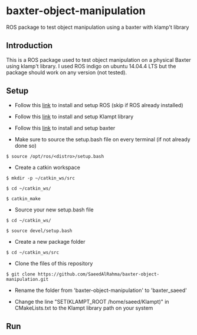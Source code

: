# baxter-object-manipulation
ROS package to test object manipulation using a baxter with klamp't library

## Introduction
This is a ROS package used to test object manipulation on a physical Baxter using klamp't library. I used ROS indigo on ubuntu 14.04.4 LTS but the package should work on any version (not tested).

## Setup
* Follow this [link](http://wiki.ros.org/ROS/Installation) to install and setup ROS (skip if ROS already installed)

* Follow this [link](http://motion.pratt.duke.edu/klampt/#install) to install and setup Klampt library

* Follow this [link](http://sdk.rethinkrobotics.com/wiki/Baxter_Setup) to install and setup baxter

* Make sure to source the setup.bash file on every terminal (if not already done so)

`$ source /opt/ros/<distro>/setup.bash`

* Create a catkin workspace

`$ mkdir -p ~/catkin_ws/src`

`$ cd ~/catkin_ws/`

`$ catkin_make`

* Source your new setup.bash file

`$ cd ~/catkin_ws/`

`$ source devel/setup.bash`

* Create a new package folder

`$ cd ~/catkin_ws/src`

* Clone the files of this repository

`$ git clone https://github.com/SaeedAlRahma/baxter-object-manipulation.git`

* Rename the folder from 'baxter-object-manipulation' to 'baxter_saeed'

* Change the line "SET(KLAMPT_ROOT /home/saeed/Klampt)" in CMakeLists.txt to the Klampt library path on your system

## Run
